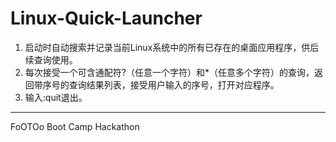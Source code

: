 Linux-Quick-Launcher
====================
1. 启动时自动搜索并记录当前Linux系统中的所有已存在的桌面应用程序，供后续查询使用。
2. 每次接受一个可含通配符?（任意一个字符）和*（任意多个字符）的查询，返回带序号的查询结果列表，接受用户输入的序号，打开对应程序。
3. 输入:quit退出。

--------------------
FoOTOo Boot Camp Hackathon
